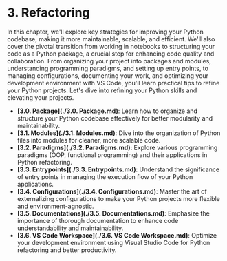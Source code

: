 # 3. Refactoring

In this chapter, we'll explore key strategies for improving your Python codebase, making it more maintainable, scalable, and efficient. We'll also cover the pivotal transition from working in notebooks to structuring your code as a Python package, a crucial step for enhancing code quality and collaboration. From organizing your project into packages and modules, understanding programming paradigms, and setting up entry points, to managing configurations, documenting your work, and optimizing your development environment with VS Code, you'll learn practical tips to refine your Python projects. Let's dive into refining your Python skills and elevating your projects.

- **[3.0. Package](./3.0. Package.md)**: Learn how to organize and structure your Python codebase effectively for better modularity and maintainability.
- **[3.1. Modules](./3.1. Modules.md)**: Dive into the organization of Python files into modules for cleaner, more scalable code.
- **[3.2. Paradigms](./3.2. Paradigms.md)**: Explore various programming paradigms (OOP, functional programming) and their applications in Python refactoring.
- **[3.3. Entrypoints](./3.3. Entrypoints.md)**: Understand the significance of entry points in managing the execution flow of your Python applications.
- **[3.4. Configurations](./3.4. Configurations.md)**: Master the art of externalizing configurations to make your Python projects more flexible and environment-agnostic.
- **[3.5. Documentations](./3.5. Documentations.md)**: Emphasize the importance of thorough documentation to enhance code understandability and maintainability.
- **[3.6. VS Code Workspace](./3.6. VS Code Workspace.md)**: Optimize your development environment using Visual Studio Code for Python refactoring and better productivity.